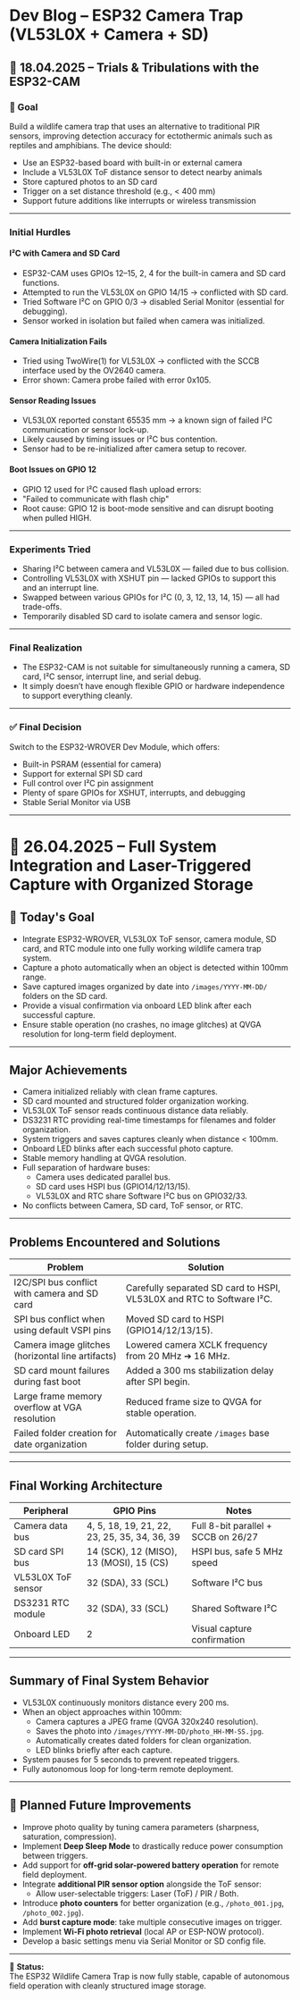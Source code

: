 # Dev Blog – ESP32 Camera Trap (VL53L0X + Camera + SD)

## 📅 18.04.2025 – Trials & Tribulations with the ESP32-CAM

### 🎯 Goal

Build a wildlife camera trap that uses an alternative to traditional PIR sensors, improving detection accuracy for ectothermic animals such as reptiles and amphibians. The device should:

- Use an ESP32-based board with built-in or external camera
- Include a VL53L0X ToF distance sensor to detect nearby animals
- Store captured photos to an SD card
- Trigger on a set distance threshold (e.g., < 400 mm)
- Support future additions like interrupts or wireless transmission

---

### Initial Hurdles

#### I²C with Camera and SD Card

- ESP32-CAM uses GPIOs 12–15, 2, 4 for the built-in camera and SD card functions.
- Attempted to run the VL53L0X on GPIO 14/15 → conflicted with SD card.
- Tried Software I²C on GPIO 0/3 → disabled Serial Monitor (essential for debugging).
- Sensor worked in isolation but failed when camera was initialized.

#### Camera Initialization Fails

- Tried using TwoWire(1) for VL53L0X → conflicted with the SCCB interface used by the OV2640 camera.
- Error shown: Camera probe failed with error 0x105.

#### Sensor Reading Issues

- VL53L0X reported constant 65535 mm → a known sign of failed I²C communication or sensor lock-up.
- Likely caused by timing issues or I²C bus contention.
- Sensor had to be re-initialized after camera setup to recover.

#### Boot Issues on GPIO 12

- GPIO 12 used for I²C caused flash upload errors:
- "Failed to communicate with flash chip"
- Root cause: GPIO 12 is boot-mode sensitive and can disrupt booting when pulled HIGH.

---

### Experiments Tried

- Sharing I²C between camera and VL53L0X — failed due to bus collision.
- Controlling VL53L0X with XSHUT pin — lacked GPIOs to support this and an interrupt line.
- Swapped between various GPIOs for I²C (0, 3, 12, 13, 14, 15) — all had trade-offs.
- Temporarily disabled SD card to isolate camera and sensor logic.

---

### Final Realization

- The ESP32-CAM is not suitable for simultaneously running a camera, SD card, I²C sensor, interrupt line, and serial debug.
- It simply doesn’t have enough flexible GPIO or hardware independence to support everything cleanly.

---

### ✅ Final Decision

Switch to the ESP32-WROVER Dev Module, which offers:

- Built-in PSRAM (essential for camera)
- Support for external SPI SD card
- Full control over I²C pin assignment
- Plenty of spare GPIOs for XSHUT, interrupts, and debugging
- Stable Serial Monitor via USB

---

# 📅 26.04.2025 – Full System Integration and Laser-Triggered Capture with Organized Storage

## 🎯 Today's Goal

- Integrate ESP32-WROVER, VL53L0X ToF sensor, camera module, SD card, and RTC module into one fully working wildlife camera trap system.
- Capture a photo automatically when an object is detected within 100mm range.
- Save captured images organized by date into `/images/YYYY-MM-DD/` folders on the SD card.
- Provide a visual confirmation via onboard LED blink after each successful capture.
- Ensure stable operation (no crashes, no image glitches) at QVGA resolution for long-term field deployment.

---

## Major Achievements

- Camera initialized reliably with clean frame captures.
- SD card mounted and structured folder organization working.
- VL53L0X ToF sensor reads continuous distance data reliably.
- DS3231 RTC providing real-time timestamps for filenames and folder organization.
- System triggers and saves captures cleanly when distance < 100mm.
- Onboard LED blinks after each successful photo capture.
- Stable memory handling at QVGA resolution.
- Full separation of hardware buses:
  - Camera uses dedicated parallel bus.
  - SD card uses HSPI bus (GPIO14/12/13/15).
  - VL53L0X and RTC share Software I²C bus on GPIO32/33.
- No conflicts between Camera, SD card, ToF sensor, or RTC.

---

## Problems Encountered and Solutions

| Problem | Solution |
|---------|----------|
| I2C/SPI bus conflict with camera and SD card | Carefully separated SD card to HSPI, VL53L0X and RTC to Software I²C. |
| SPI bus conflict when using default VSPI pins | Moved SD card to HSPI (GPIO14/12/13/15). |
| Camera image glitches (horizontal line artifacts) | Lowered camera XCLK frequency from 20 MHz ➔ 16 MHz. |
| SD card mount failures during fast boot | Added a 300 ms stabilization delay after SPI begin. |
| Large frame memory overflow at VGA resolution | Reduced frame size to QVGA for stable operation. |
| Failed folder creation for date organization | Automatically create `/images` base folder during setup. |

---

## Final Working Architecture

| Peripheral | GPIO Pins | Notes |
|------------|-----------|-------|
| Camera data bus | 4, 5, 18, 19, 21, 22, 23, 25, 35, 34, 36, 39 | Full 8-bit parallel + SCCB on 26/27 |
| SD card SPI bus | 14 (SCK), 12 (MISO), 13 (MOSI), 15 (CS) | HSPI bus, safe 5 MHz speed |
| VL53L0X ToF sensor | 32 (SDA), 33 (SCL) | Software I²C bus |
| DS3231 RTC module | 32 (SDA), 33 (SCL) | Shared Software I²C |
| Onboard LED | 2 | Visual capture confirmation |

---

## Summary of Final System Behavior

- VL53L0X continuously monitors distance every 200 ms.
- When an object approaches within 100mm:
  - Camera captures a JPEG frame (QVGA 320x240 resolution).
  - Saves the photo into `/images/YYYY-MM-DD/photo_HH-MM-SS.jpg`.
  - Automatically creates dated folders for clean organization.
  - LED blinks briefly after each capture.
- System pauses for 5 seconds to prevent repeated triggers.
- Fully autonomous loop for long-term remote deployment.

---

## 🚀 Planned Future Improvements

- Improve photo quality by tuning camera parameters (sharpness, saturation, compression).
- Implement **Deep Sleep Mode** to drastically reduce power consumption between triggers.
- Add support for **off-grid solar-powered battery operation** for remote field deployment.
- Integrate **additional PIR sensor option** alongside the ToF sensor:
  - Allow user-selectable triggers: Laser (ToF) / PIR / Both.
- Introduce **photo counters** for better organization (e.g., `/photo_001.jpg`, `/photo_002.jpg`).
- Add **burst capture mode**: take multiple consecutive images on trigger.
- Implement **Wi-Fi photo retrieval** (local AP or ESP-NOW protocol).
- Develop a basic settings menu via Serial Monitor or SD config file.

---

📝 **Status:**  
The ESP32 Wildlife Camera Trap is now fully stable, capable of autonomous field operation with cleanly structured image storage.


